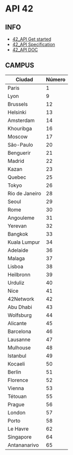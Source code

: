 # API 42

## INFO
- [42_API Get started](https://api.intra.42.fr/apidoc/guides/getting_started)
- [42_API Specification](https://api.intra.42.fr/apidoc/guides/specification)
- [42_API DOC](https://api.intra.42.fr/apidoc)


## CAMPUS

| Ciudad         | Número |
|----------------|--------|
| Paris          | 1      |
| Lyon           | 9      |
| Brussels       | 12     |
| Helsinki       | 13     |
| Amsterdam      | 14     |
| Khouribga      | 16     |
| Moscow         | 17     |
| São-Paulo      | 20     |
| Benguerir      | 21     |
| Madrid         | 22     |
| Kazan          | 23     |
| Quebec         | 25     |
| Tokyo          | 26     |
| Rio de Janeiro | 28     |
| Seoul          | 29     |
| Rome           | 30     |
| Angouleme      | 31     |
| Yerevan        | 32     |
| Bangkok        | 33     |
| Kuala Lumpur   | 34     |
| Adelaide       | 36     |
| Malaga         | 37     |
| Lisboa         | 38     |
| Heilbronn      | 39     |
| Urduliz        | 40     |
| Nice           | 41     |
| 42Network      | 42     |
| Abu Dhabi      | 43     |
| Wolfsburg      | 44     |
| Alicante       | 45     |
| Barcelona      | 46     |
| Lausanne       | 47     |
| Mulhouse       | 48     |
| Istanbul       | 49     |
| Kocaeli        | 50     |
| Berlin         | 51     |
| Florence       | 52     |
| Vienna         | 53     |
| Tétouan        | 55     |
| Prague         | 56     |
| London         | 57     |
| Porto          | 58     |
| Le Havre       | 62     |
| Singapore      | 64     |
| Antananarivo   | 65     |


